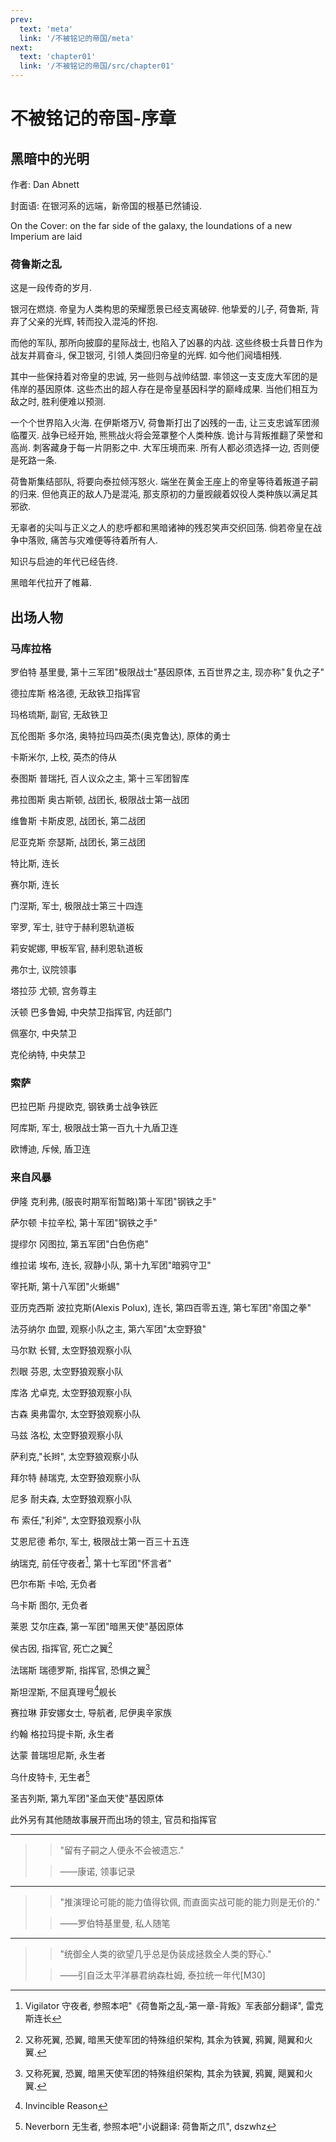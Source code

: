 ```yaml
---
prev:
  text: 'meta'
  link: '/不被铭记的帝国/meta'
next:
  text: 'chapter01'
  link: '/不被铭记的帝国/src/chapter01'
---
```


# 不被铭记的帝国-序章

## 黑暗中的光明

作者: Dan Abnett

封面语: 在银河系的远端，新帝国的根基已然铺设.

On the Cover: on the far side of the galaxy, the Ioundations of a new Imperium are laid

### 荷鲁斯之乱

这是一段传奇的岁月.

银河在燃烧. 帝皇为人类构思的荣耀愿景已经支离破碎. 他挚爱的儿子, 荷鲁斯, 背弃了父亲的光辉, 转而投入混沌的怀抱.

而他的军队, 那所向披靡的星际战士, 也陷入了凶暴的内战. 这些终极士兵昔日作为战友并肩奋斗, 保卫银河, 引领人类回归帝皇的光辉. 如今他们阋墙相残.

其中一些保持着对帝皇的忠诚, 另一些则与战帅结盟. 率领这一支支庞大军团的是伟岸的基因原体. 这些杰出的超人存在是帝皇基因科学的巅峰成果. 当他们相互为敌之时, 胜利便难以预测.

一个个世界陷入火海. 在伊斯塔万V, 荷鲁斯打出了凶残的一击, 让三支忠诚军团濒临覆灭. 战争已经开始, 熊熊战火将会笼罩整个人类种族. 诡计与背叛推翻了荣誉和高尚. 刺客藏身于每一片阴影之中. 大军压境而来. 所有人都必须选择一边, 否则便是死路一条.

荷鲁斯集结部队, 将要向泰拉倾泻怒火. 端坐在黄金王座上的帝皇等待着叛道子嗣的归来. 但他真正的敌人乃是混沌, 那支原初的力量觊觎着奴役人类种族以满足其邪欲.

无辜者的尖叫与正义之人的悲呼都和黑暗诸神的残忍笑声交织回荡. 倘若帝皇在战争中落败, 痛苦与灾难便等待着所有人.

知识与启迪的年代已经告终.

黑暗年代拉开了帷幕.

## 出场人物

### 马库拉格

罗伯特 基里曼, 第十三军团"极限战士"基因原体, 五百世界之主, 现亦称"复仇之子"

德拉库斯 格洛德, 无敌铁卫指挥官

玛格琉斯, 副官, 无敌铁卫

瓦伦图斯 多尔洛, 奥特拉玛四英杰(奥克鲁达), 原体的勇士

卡斯米尔, 上校, 英杰的侍从

泰图斯 普瑞托, 百人议众之主, 第十三军团智库

弗拉图斯 奥古斯顿, 战团长, 极限战士第一战团

维鲁斯 卡斯皮恩, 战团长, 第二战团

尼亚克斯 奈瑟斯, 战团长, 第三战团

特比斯, 连长

赛尔斯, 连长

门涅斯, 军士, 极限战士第三十四连

宰罗, 军士, 驻守于赫利恩轨道板

莉安妮娜, 甲板军官, 赫利恩轨道板

弗尔士, 议院领事

塔拉莎 尤顿, 宫务尊主

沃顿 巴多鲁姆, 中央禁卫指挥官, 内廷部门

佩塞尔, 中央禁卫

克伦纳特, 中央禁卫

### 索萨

巴拉巴斯 丹提欧克, 钢铁勇士战争铁匠

阿库斯, 军士, 极限战士第一百九十九盾卫连

欧博迪, 斥候, 盾卫连

### 来自风暴

伊隆 克利弗, (服丧时期军衔暂略)第十军团"钢铁之手"

萨尔顿 卡拉辛松, 第十军团"钢铁之手"

提缪尔 冈图拉, 第五军团"白色伤疤"

维拉诺 埃布, 连长, 寂静小队, 第十九军团"暗鸦守卫"

宰托斯, 第十八军团"火蜥蜴"

亚历克西斯 波拉克斯(Alexis Polux), 连长, 第四百零五连, 第七军团"帝国之拳"

法芬纳尔 血盟, 观察小队之主, 第六军团"太空野狼"

马尔默 长臂, 太空野狼观察小队

烈眼 芬恩, 太空野狼观察小队

库洛 尤卓克, 太空野狼观察小队

古森 奥弗雷尔, 太空野狼观察小队

马兹 洛松, 太空野狼观察小队

萨利克,"长辫", 太空野狼观察小队

拜尔特 赫瑞克, 太空野狼观察小队

尼多 耐夫森, 太空野狼观察小队

布 索任,"利斧", 太空野狼观察小队

艾恩尼德 希尔, 军士, 极限战士第一百三十五连

纳瑞克, 前任守夜者[^1], 第十七军团"怀言者"

巴尔布斯 卡哈, 无负者

乌卡斯 图尔, 无负者

莱恩 艾尔庄森, 第一军团"暗黑天使"基因原体

侯古因, 指挥官, 死亡之翼[^2]

法瑞斯 瑞德罗斯, 指挥官, 恐惧之翼[^2]

斯坦涅斯, 不屈真理号[^3]舰长

赛拉琳 菲安娜女士, 导航者, 尼伊奥辛家族

约翰 格拉玛提卡斯, 永生者

达蒙 普瑞坦尼斯, 永生者

乌什皮特卡, 无生者[^4]

圣吉列斯, 第九军团"圣血天使"基因原体

此外另有其他随故事展开而出场的领主, 官员和指挥官

--------

> > "留有子嗣之人便永不会被遗忘."
>
> > ——康诺, 领事记录

--------

> > "推演理论可能的能力值得钦佩, 而直面实战可能的能力则是无价的."
>
> > ——罗伯特基里曼, 私人随笔

--------

> > "统御全人类的欲望几乎总是伪装成拯救全人类的野心."
>
> > ——引自泛太平洋暴君纳森杜姆, 泰拉统一年代[M30]

[^1]: Vigilator 守夜者, 参照本吧"《荷鲁斯之乱-第一章-背叛》军表部分翻译", 雷克斯连长

[^2]: 又称死翼, 恐翼, 暗黑天使军团的特殊组织架构, 其余为铁翼, 鸦翼, 飓翼和火翼.

[^3]: Invincible Reason

[^4]: Neverborn 无生者, 参照本吧"小说翻译: 荷鲁斯之爪", dszwhz
